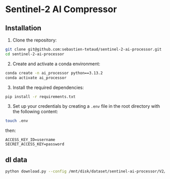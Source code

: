 # Sentinel-2 AI Compressor

## Installation

1. Clone the repository:

```bash
git clone git@github.com:sebastien-tetaud/sentinel-2-ai-processor.git
cd sentinel-2-ai-processor
```

2. Create and activate a conda environment:

```bash
conda create -n ai_processor python==3.13.2
conda activate ai_processor
```

3. Install the required dependencies:

```bash
pip install -r requirements.txt
```

3. Set up your credentials by creating a `.env` file in the root directory with the following content:

```bash
touch .env
```
then:

```
ACCESS_KEY_ID=username
SECRET_ACCESS_KEY=password
```



## dl data
```bash
python download.py --config /mnt/disk/dataset/sentinel-ai-processor/V2/config_20250418_134103.yaml --l1c-csv /mnt/disk/dataset/sentinel-ai-processor/V2/input_l1c.csv --l2a-csv /mnt/disk/dataset/sentinel-ai-processor/V2/output_l2a.csv
```
